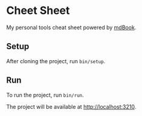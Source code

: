 # Cheet Sheet

My personal tools cheat sheet powered by [mdBook](https://rust-lang.github.io/mdBook/).

## Setup

After cloning the project, run `bin/setup`.

## Run

To run the project, run `bin/run`.

The project will be available at [http://localhost:3210](http://localhost:3210).
